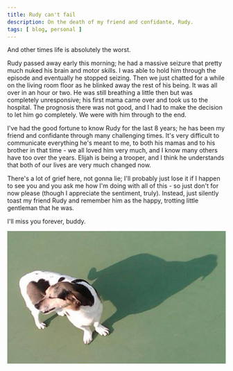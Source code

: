 ```yaml
---
title: Rudy can't fail
description: On the death of my friend and confidante, Rudy.
tags: [ blog, personal ]
---
```


And other times life is absolutely the worst.

Rudy passed away early this morning; he had a massive seizure that pretty much 
nuked his brain and motor skills. I was able to hold him through the episode and 
eventually he stopped seizing. Then we just chatted for a while on the living 
room floor as he blinked away the rest of his being. It was all over in an hour 
or two. He was still breathing a little then but was completely unresponsive; 
his first mama came over and took us to the hospital. The prognosis there was 
not good, and I had to make the decision to let him go completely. We were with 
him through to the end.

I've had the good fortune to know Rudy for the last 8 years; he has been my 
friend and confidante through many challenging times. It's very difficult to 
communicate everything he's meant to me, to both his mamas and to his brother 
in that time - we all loved him very much, and I know many others have too over 
the years. Elijah is being a trooper, and I think he understands that both of 
our lives are very much changed now.

There's a lot of grief here, not gonna lie; I'll probably just lose it if I 
happen to see you and you ask me how I'm doing with all of this - so just don't 
for now please (though I appreciate the sentiment, truly). Instead, just 
silently toast my friend Rudy and remember him as the happy, trotting little 
gentleman that he was.

I'll miss you forever, buddy.

![Rudy](/assets/img/content/rudy.jpg "Rudy")

